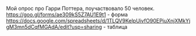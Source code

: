 Мой опрос про Гарри Поттера, поучаствовало 50 человек. 
https://goo.gl/forms/ae309kS5Z7AU1E9t1 - форма
https://docs.google.com/spreadsheets/d/1TLQV9KelpUivfO90EPjuXnjXMkYjgM3mn5dCqfMGAdA/edit?usp=sharing - таблица 
